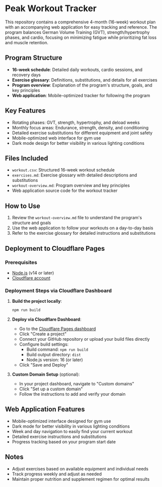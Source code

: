 # Peak Workout Tracker

This repository contains a comprehensive 4-month (16-week) workout plan with an accompanying web application for easy tracking and reference. The program balances German Volume Training (GVT), strength/hypertrophy phases, and cardio, focusing on minimizing fatigue while prioritizing fat loss and muscle retention.

## Program Structure

- **16-week schedule**: Detailed daily workouts, cardio sessions, and recovery days
- **Exercise glossary**: Definitions, substitutions, and details for all exercises
- **Program overview**: Explanation of the program's structure, goals, and key principles
- **Web application**: Mobile-optimized tracker for following the program

## Key Features

- Rotating phases: GVT, strength, hypertrophy, and deload weeks
- Monthly focus areas: Endurance, strength, density, and conditioning
- Detailed exercise substitutions for different equipment and joint safety
- Mobile-optimized web interface for gym use
- Dark mode design for better visibility in various lighting conditions

## Files Included

- `workout.csv`: Structured 16-week workout schedule
- `exercises.md`: Exercise glossary with detailed descriptions and substitutions
- `workout-overview.md`: Program overview and key principles
- Web application source code for the workout tracker

## How to Use

1. Review the `workout-overview.md` file to understand the program's structure and goals
2. Use the web application to follow your workouts on a day-to-day basis
3. Refer to the exercise glossary for detailed instructions and substitutions

## Deployment to Cloudflare Pages

### Prerequisites

- [Node.js](https://nodejs.org/) (v14 or later)
- [Cloudflare account](https://dash.cloudflare.com/sign-up)

### Deployment Steps via Cloudflare Dashboard

1. **Build the project locally**:
   ```bash
   npm run build
   ```

2. **Deploy via Cloudflare Dashboard**:
   - Go to the [Cloudflare Pages dashboard](https://dash.cloudflare.com/?to=/:account/pages)
   - Click "Create a project"
   - Connect your GitHub repository or upload your build files directly
   - Configure build settings:
     - Build command: `npm run build`
     - Build output directory: `dist`
     - Node.js version: 16 (or later)
   - Click "Save and Deploy"

3. **Custom Domain Setup** (optional):
   - In your project dashboard, navigate to "Custom domains"
   - Click "Set up a custom domain"
   - Follow the instructions to add and verify your domain

## Web Application Features

- Mobile-optimized interface designed for gym use
- Dark mode for better visibility in various lighting conditions
- Week and day navigation to easily find your current workout
- Detailed exercise instructions and substitutions
- Progress tracking based on your program start date

## Notes

- Adjust exercises based on available equipment and individual needs
- Track progress weekly and adjust as needed
- Maintain proper nutrition and supplement regimen for optimal results
